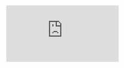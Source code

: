 ![Image alt](https://github.com/ArtsiomChekh/java-intro-online/raw/master//Users/admin/IdeaProjects/java-intro-online/src/com/epam/training/algorithmization/Tasks.pdf)